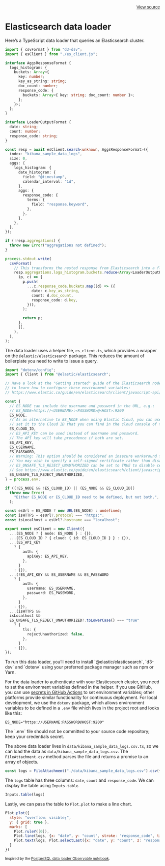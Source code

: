 <div style="text-align:right; font-size: 14px; font-family: sans-serif">
  <a target="_BLANK" href="https://github.com/walterra/observable-framework-data-loader-elasticsearch" rel="noopener noreferrer">View source</a>
</div>

# Elasticsearch data loader

Here’s a TypeScript data loader that queries an Elasticsearch cluster.

```ts
import { csvFormat } from "d3-dsv";
import { esClient } from "./es_client.js";

interface AggsResponseFormat {
  logs_histogram: {
    buckets: Array<{
      key: number;
      key_as_string: string;
      doc_count: number;
      response_code: {
        buckets: Array<{ key: string; doc_count: number }>;
      };
    }>;
  };
}

interface LoaderOutputFormat {
  date: string;
  count: number;
  response_code: string;
}

const resp = await esClient.search<unknown, AggsResponseFormat>({
  index: "kibana_sample_data_logs",
  size: 0,
  aggs: {
    logs_histogram: {
      date_histogram: {
        field: "@timestamp",
        calendar_interval: "1d",
      },
      aggs: {
        response_code: {
          terms: {
            field: "response.keyword",
          },
        },
      },
    },
  },
});

if (!resp.aggregations) {
  throw new Error("aggregations not defined");
}

process.stdout.write(
  csvFormat(
    // This transforms the nested response from Elasticsearch into a flat array.
    resp.aggregations.logs_histogram.buckets.reduce<Array<LoaderOutputFormat>>(
      (p, c) => {
        p.push(
          ...c.response_code.buckets.map((d) => ({
            date: c.key_as_string,
            count: d.doc_count,
            response_code: d.key,
          })),
        );

        return p;
      },
      [],
    ),
  ),
);

```

The data loader uses a helper file, `es_client.ts`, which provides a wrapper on the `@elastic/elasticsearch` package. This reduces the amount of boilerplate you need to write to issue a query.

```ts
import "dotenv/config";
import { Client } from "@elastic/elasticsearch";

// Have a look at the "Getting started" guide of the Elasticsearch node.js client
// to learn how to configure these environment variables:
// https://www.elastic.co/guide/en/elasticsearch/client/javascript-api/current/getting-started-js.html

const {
  // ES_NODE can include the username and password in the URL, e.g.:
  // ES_NODE=https://<USERNAME>:<PASSWORD>@<HOST>:9200
  ES_NODE,
  // As an alternative to ES_NODE when using Elastic Cloud, you can use ES_CLOUD_ID and
  // set it to the Cloud ID that you can find in the cloud console of the deployment (https://cloud.elastic.co/).
  ES_CLOUD_ID,
  // ES_API_KEY can be used instead of username and password.
  // The API key will take precedence if both are set.
  ES_API_KEY,
  ES_USERNAME,
  ES_PASSWORD,
  // Warning: This option should be considered an insecure workaround for local development only.
  // You may wish to specify a self-signed certificate rather than disabling certificate verification.
  // ES_UNSAFE_TLS_REJECT_UNAUTHORIZED can be set to TRUE to disable certificate verification.
  // See https://www.elastic.co/guide/en/elasticsearch/client/javascript-api/current/client-connecting.html#auth-tls for more.
  ES_UNSAFE_TLS_REJECT_UNAUTHORIZED,
} = process.env;

if ((!ES_NODE && !ES_CLOUD_ID) || (ES_NODE && ES_CLOUD_ID))
  throw new Error(
    "Either ES_NODE or ES_CLOUD_ID need to be defined, but not both.",
  );

const esUrl = ES_NODE ? new URL(ES_NODE) : undefined;
const isHTTPS = esUrl?.protocol === "https:";
const isLocalhost = esUrl?.hostname === "localhost";

export const esClient = new Client({
  ...(ES_NODE ? { node: ES_NODE } : {}),
  ...(ES_CLOUD_ID ? { cloud: { id: ES_CLOUD_ID } } : {}),
  ...(ES_API_KEY
    ? {
        auth: {
          apiKey: ES_API_KEY,
        },
      }
    : {}),
  ...(!ES_API_KEY && ES_USERNAME && ES_PASSWORD
    ? {
        auth: {
          username: ES_USERNAME,
          password: ES_PASSWORD,
        },
      }
    : {}),
  ...(isHTTPS &&
  isLocalhost &&
  ES_UNSAFE_TLS_REJECT_UNAUTHORIZED?.toLowerCase() === "true"
    ? {
        tls: {
          rejectUnauthorized: false,
        },
      }
    : {}),
});
```

<div class="note">
To run this data loader, you’ll need to install `@elastic/elasticsearch`, `d3-dsv` and `dotenv` using your preferred package manager such as npm or Yarn.
</div>

For the data loader to authenticate with your Elasticsearch cluster, you need to set the environment variables defined in the helper. If you use GitHub, you can use [secrets in GitHub Actions](https://docs.github.com/en/actions/security-guides/using-secrets-in-github-actions) to set environment variables; other platforms provide similar functionality for continuous deployment. For local development, we use the `dotenv` package, which allows environment variables to be defined in a `.env` file which lives in the project root and looks like this:

```
ES_NODE="https://USERNAME:PASSWORD@HOST:9200"
```

<div class="warning">
The `.env` file should not be committed to your source code repository; keep your credentials secret.
</div>

The above data loader lives in `data/kibana_sample_data_logs.csv.ts`, so we can load the data as `data/kibana_sample_data_logs.csv`. The `FileAttachment.csv` method parses the file and returns a promise to an array of objects.

```js echo
const logs = FileAttachment("./data/kibana_sample_data_logs.csv").csv({typed: true});
```

The `logs` table has three columns: `date`, `count` and `response_code`. We can display the table using `Inputs.table`.

```js echo
Inputs.table(logs)
```

Lastly, we can pass the table to `Plot.plot` to make a line chart.

```js echo
Plot.plot({
  style: "overflow: visible;",
  y: { grid: true },
  marks: [
    Plot.ruleY([0]),
    Plot.line(logs, {x: "date", y: "count", stroke: "response_code", tip: true}),
    Plot.text(logs, Plot.selectLast({x: "date", y: "count", z: "response_code", text: "response_code", textAnchor: "start", dx: 3}))
  ]
})
```

<small>
Inspired by the <a href="https://observablehq.observablehq.cloud/framework-example-loader-postgres">PostgreSQL data loader Observable notebook</a>.
</small>
